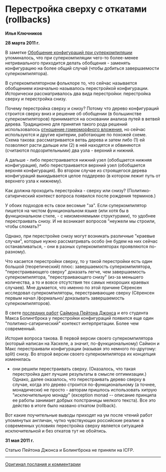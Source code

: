# Перестройка сверху с откатами (rollbacks)

**Илья Ключников**

**28 марта 2011 г.**

В заметке [Обобщение конфигураций при суперкомпиляции][generalization]
упоминалось, что при суперкомпиляции чего-то более-менее нетривиального
приходится делать обобщения - заменять конфигурацию на более общий случай
(чтобы добиться завершаемости суперкомпилятора).

В суперкомпиляторном фольклоре то, что сейчас называется обобщением
изначально называлось перестройкой конфигурации. Исторически
рассматривалось два вида перестройки: перестройка сверху и перестройка
снизу.

Почему перестройка сверху и снизу? Потому что дерево конфигураций
строится сверху вниз и решение об обобщении (в большинстве
суперкомпиляторов) принимается на основании анализа путей в ветвей
дерева. Традиционно для принятия такого рода решений использовалось
[отношение гомеоморфного вложения][homeomorphic-embedding], но
сейчас используются и другие критерии, работающие по похожей схеме.
Схема такова: рассматривается ветвь дерева и затем либо (1) ей позволяют
расти дальше или (2) в ней находятся и обвиняются (считаются
подозрительными) два узла - верхний и нижний.

А дальше - либо перестраивается нижний узел (обобщается нижняя
конфигурация), либо перестраивается верхний узел (обобщается верхняя
конфигурация). Во втором случае из строящегося дерева конфигураций
выкидывается целое поддерево (в котором лежит путь от верхнего узла к
нижнему).

Как должна проходить перестройка - сверху или снизу?
(Политико-сатирический контекст вопроса появился после рождения терминов.)

У обоих подходов есть свои весомые "за". Если суперкомпилятор пишется на
чистом функциональном языке (или хотя бы в функциональном стиле, - с
неизменяемыми структурами), то удобнее перестраивать снизу. И не
возникает вопросов "неужели мы строили, чтобы сломать?"

Однако, при перестройке снизу могут возникать различные "краевые
случаи", которые нужно рассматривать особо (не будем на них сейчас
останавливаться, - они в разных суперкомпиляторах проявляются по-разному).

Что касается перестройки сверху, то у такой перестройки есть один
большой (теоретический) плюс: завершаемость суперкомпилятора,
"перестраивающего сверху" доказать легче, чем завершаемость
суперкомпилятора, "перестраивающего снизу" (из-за меньшего количества, а
то и вовсе отсутствия тех самых нехороших краевых случаев). Мне
думается, что именно по этой причине Сёренсен исследовал
суперкомпиляторы, перестраивающие сверху (Сёренсен первым начал
/формально/ доказывать завершаемость суперкомпиляторов).

В свете [последних работ][ms-scp] [Саймона Пейтона Джонса][spj]
и его студента Макса Болингброка у перестройки конфигураций появился еще один
"политико-сатирический" контекст интерпретации. Более чем современный.

История вопроса такова. В первой версии своего суперкомпилятора (который
написан на Хаскеле, а значит, по-функциональному) Саймон и Макс
перестраивали конфигурации (называя это немного по-другому: split)
снизу. Во второй версии своего суперкомпилятора их концепция изменилась
- они решили перестраивать сверху. (Оказалось, что такая перестройка
дает лучшие результаты в смысле оптимизации.) Однако, далее оказалось,
что перестраивать дерево сверху в случае, когда это дерево строится
по-функциональному (а точнее, монадически) не просто - авторам пришлось
использовать хитрую "исключительную монаду" (exception monad -- описание
принципа ее работы занимает добрых полстраницы мелкого текста). Все это
действо в итоге было названо откатом (rollback).

Вот какие поучительные выводы приходят на ум после чтений работ
упомянутых англичан,  чутко чувствующих российские реалии: в современных
условиях перестройка сверху является ситуацией исключительной и без
откатов тут не обойтись.

**31 мая 2011 г.**

Статью Пейтона Джонса и Болингброка не приняли на ICFP.

---

[Оригинал послания и комментарии](http://metacomputation-ru.blogspot.ru/2011/03/rollbacks.html)

[generalization]: 02-generalization.md

[homeomorphic-embedding]: 04-homeomorphic-embedding.md

[spj]: https://www.microsoft.com/en-us/research/people/simonpj/#

[ms-scp]: https://www.microsoft.com/en-us/research/search/?q=supercompilation&search=

